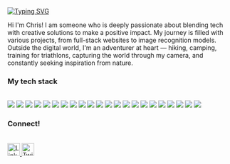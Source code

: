 <body>
  
<div style="position: relative">
  
<div id="welcome-message" align="left">
  <a href="https://git.io/typing-svg"><img src="https://readme-typing-svg.herokuapp.com?font=Fira+Code&size=24&pause=1000&color=FF9700&random=false&width=435&lines=Hi%2C+I'm+Chris+Beaudoin!;Welcome+to+my+account." alt="Typing SVG" /></a>
</div>


Hi  I'm Chris! I am someone who is deeply passionate about blending tech with creative solutions to make a positive impact. My journey is filled with various projects, from full-stack websites to image recognition models.
Outside the digital world, I'm an adventurer at heart — hiking, camping, training for triathlons, capturing the world through my camera, and constantly seeking inspiration from nature.

<p align="left">
      <h3> My tech stack </h3> </br>
      <img src="https://img.shields.io/badge/python3-3670A0?style=for-the-badge&logo=python&logoColor=ffdd54" /> 
      <img src="https://img.shields.io/badge/javascript-%23323330.svg?style=for-the-badge&logo=javascript&logoColor=%23F7DF1E" /> 
      <img src="https://img.shields.io/badge/html5-%23E34F26.svg?style=for-the-badge&logo=html5&logoColor=white" />
      <img src="https://img.shields.io/badge/TensorFlow-ff9700?style=for-the-badge&logo=tensorflow&logoColor=white">
      <img src="https://img.shields.io/badge/Keras-d00101?style=for-the-badge&logo=keras&logoColor=white">
      <img src="https://img.shields.io/badge/css3-%231572B6.svg?style=for-the-badge&logo=css3&logoCo" />
      <img src="https://img.shields.io/badge/React-20232A?style=for-the-badge&logo=react&logoColor=61DAFB">
      <img src="https://img.shields.io/badge/TypeScript-007ACC?style=for-the-badge&logo=typescript&logoColor=white">
      <img src="https://img.shields.io/badge/Node.js-43853D?style=for-the-badge&logo=node.js&logoColor=white">
      <img src="https://img.shields.io/badge/flask-%23000.svg?style=for-the-badge&logo=flask&logoColor=white" />
      <img src="https://img.shields.io/badge/Java-ED8B00?style=for-the-badge&logo=openjdk&logoColor=white">
      <img src="https://img.shields.io/badge/r-%23276DC3.svg?style=for-the-badge&logo=r&logoColor=white" /> 
      <img src="https://img.shields.io/badge/numpy-%23013243.svg?style=for-the-badge&logo=numpy&logoColor=white" /> 
      <img src="https://img.shields.io/badge/pandas-%23150458.svg?style=for-the-badge&logo=pandas&logoColor=white" />
      <img src="https://img.shields.io/badge/SQL-CC2927?style=for-the-badge&logo=sqlr&logoColor=white" />
      <img src="https://img.shields.io/badge/Amazon AWS-232F3E?style=for-the-badge&logo=amazonaws&logoColor=white">
      <img src="https://img.shields.io/badge/AWS Lambda-FF9900?style=for-the-badge&logo=awslambda&logoColor=white">
      <img src="https://img.shields.io/badge/AWS Secrets Manager-DD344C?style=for-the-badge&logo=awssecretsmanager&logoColor=white">
      <img src="https://img.shields.io/badge/Docker-2496ED?style=for-the-badge&logo=docker&logoColor=white">
      <img src="https://img.shields.io/badge/Github-181717?style=for-the-badge&logo=github&logoColor=white">
      <img src="https://img.shields.io/badge/Github Pages-222222?style=for-the-badge&logo=githubpages&logoColor=white">
      <img src="https://img.shields.io/badge/git-F05032?style=for-the-badge&logo=git&logoColor=white">  
</p>

<!-- <img src="" width=250 height=250 align="right"/> -->


<p align="left">
      <h3> Connect! </h3> </br>
      <a href="https://www.linkedin.com/in/beaudoin-/">
        <img src="https://img.shields.io/badge/LinkedIn-blue?style=for-the-badge&logo=linkedin&logoColor=white" alt="LinkedIn Badge" style="height:28px;"/>
      </a>
      <a href="https://twitter.com/chris_beauds">
        <img src="https://img.shields.io/twitter/follow/chris_beauds?label=Follow&style=social" alt="Twitter Follow Badge" style="height:28px;"/>
      </a>
      
</p>


</div>

